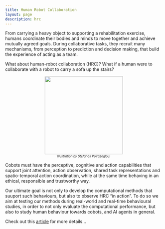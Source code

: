 ```yaml
---
title: Human Robot Collaboration
layout: page
description: hrc
---
```


<!--# An overview of our research. -->

From carrying a heavy object to supporting a rehabilitation exercise, humans coordinate their bodies and minds to move together and achieve mutually agreed goals. During collaborative tasks, they recruit many mechanisms, from perception to prediction and decision making, that build the experience of acting as a team.

What about human-robot collaboration (HRC)? What if a human were to collaborate with a robot to carry a sofa up the stairs?

<figure  align="center">
    <img src="/images/illustrations/HRC-comic.png"
         width="250" height="250">
    <figcaption> <font size= "1"><em>Illustration by Stefanos Poirazoglou.</em></font> </figcaption>
</figure>

 Cobots must have the perceptive, cognitive and action capabilities that support joint attention, action observation, shared task representations and spatio-temporal action coordination, while at the same time behaving in an ethical, responsible and trustworthy way.  

Our ultimate goal is not only to develop the computational methods that suuport such behaviours, but also to observe HRC “in action”. To do so we aim at testing our methods during real-world and real-time behavioural studies, in order to not only evaluate the computational performance, but also to study human behaviour towards cobots, and AI agents in general. 

Check out this [article](/2023/01/12/ERCIM/) for more details... 



<!--We value our long experience in ROS-based prototype development as it allows us to both benefit from and contribute to the wealth of robotics software components available for ROS. This places us in a position where our long research experience is combined with the practical skills that turn ideas into innovative solutions.-->
